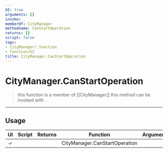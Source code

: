 ```yaml
---
UI: true
arguments: []
invoke: .
memberOf: CityManager
methodname: CanStartOperation
returns: []
script: false
tags:
- CityManager/_function
- function/UI
title: CityManager.CanStartOperation
---
```

# CityManager.CanStartOperation
> this function is a member of [[CityManager]]
> this method can be invoked with `.`
-----
## Usage
|  UI | Script | Returns | Function | Arguments |
|:---:|:------:|-------:|:--------:|:---------|
|✓| ||CityManager.CanStartOperation||
